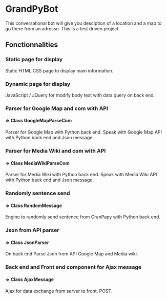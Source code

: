 # GrandPyBot

This conversational bot will give you desciption of a location and a map to go there from an adresse. 
This is a test driven project. 

## Fonctionnalities

### Static page for display
Static HTML CSS page to display main information.

### Dynamic page for display
JavaScript / JQuery for modify body text with data query on back end.

### Parser for Google Map and com with API 
#### => Class GoogleMapParseCom
Parser for Google Map with Python back end. 
Speak with Google Map API with Python back end and Json message.

### Parser for Media Wiki and com with API 
#### => Class MediaWikiParseCom 
Parser for Media Wiki with Python back end.
Speak with Media Wiki API with Python back end and Json message.

### Randomly sentence send
#### => Class RandomMessage
Engine to randomly send sentence from GranPapy with Python back end.

### Json from API parser
#### => Class JsonParser
On back end Parse Json from API Google Map and Media wiki.

### Back end and Front end component for Ajax message
#### => Class AjaxMessage
Ajax for data exchange from server to front, POST.